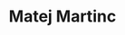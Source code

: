 ---
SICRIS: 15295
draft: false
fixName: matej_martinc
lab: Laboratory for Cognitive Modeling
labPos: Laboratory Member
location: R2.26 - Laboratorij LKM
mailInfo: matej.martinc@fri.uni-lj.si
officeHours: null
profName: Matej Martinc
profTitle: Researcher
telephoneInfo: null
title: Matej Martinc
---